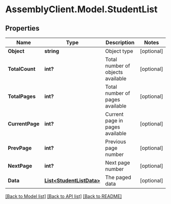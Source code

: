 # AssemblyClient.Model.StudentList
## Properties

Name | Type | Description | Notes
------------ | ------------- | ------------- | -------------
**Object** | **string** | Object type | [optional] 
**TotalCount** | **int?** | Total number of objects available | [optional] 
**TotalPages** | **int?** | Total number of pages available | [optional] 
**CurrentPage** | **int?** | Current page in pages available | [optional] 
**PrevPage** | **int?** | Previous page number | [optional] 
**NextPage** | **int?** | Next page number | [optional] 
**Data** | [**List&lt;StudentListData&gt;**](StudentListData.md) | The paged data | [optional] 

[[Back to Model list]](../README.md#documentation-for-models) [[Back to API list]](../README.md#documentation-for-api-endpoints) [[Back to README]](../README.md)

